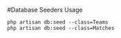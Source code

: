 #Database Seeders Usage
```
php artisan db:seed --class=Teams
php artisan db:seed --class=Matches
```


